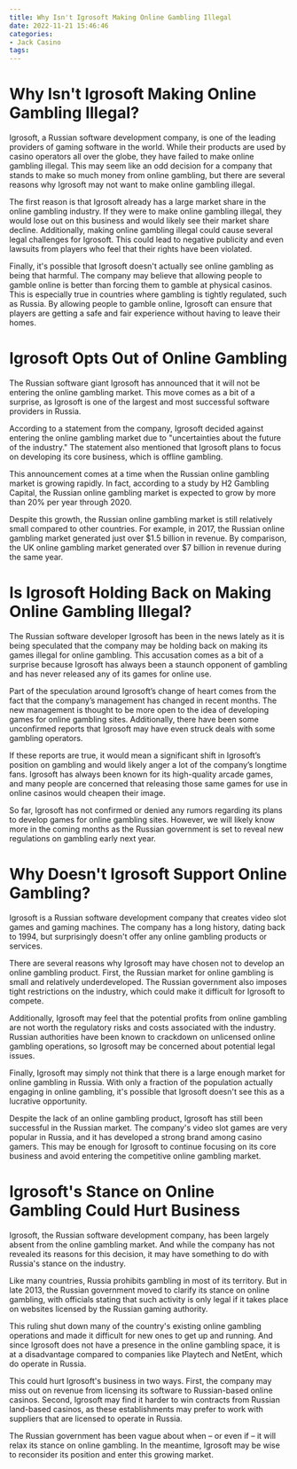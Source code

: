 ```yaml
---
title: Why Isn't Igrosoft Making Online Gambling Illegal
date: 2022-11-21 15:46:46
categories:
- Jack Casino
tags:
---
```



#  Why Isn't Igrosoft Making Online Gambling Illegal?

Igrosoft, a Russian software development company, is one of the leading providers of gaming software in the world. While their products are used by casino operators all over the globe, they have failed to make online gambling illegal. This may seem like an odd decision for a company that stands to make so much money from online gambling, but there are several reasons why Igrosoft may not want to make online gambling illegal.

The first reason is that Igrosoft already has a large market share in the online gambling industry. If they were to make online gambling illegal, they would lose out on this business and would likely see their market share decline. Additionally, making online gambling illegal could cause several legal challenges for Igrosoft. This could lead to negative publicity and even lawsuits from players who feel that their rights have been violated.

Finally, it's possible that Igrosoft doesn't actually see online gambling as being that harmful. The company may believe that allowing people to gamble online is better than forcing them to gamble at physical casinos. This is especially true in countries where gambling is tightly regulated, such as Russia. By allowing people to gamble online, Igrosoft can ensure that players are getting a safe and fair experience without having to leave their homes.

#  Igrosoft Opts Out of Online Gambling

The Russian software giant Igrosoft has announced that it will not be entering the online gambling market. This move comes as a bit of a surprise, as Igrosoft is one of the largest and most successful software providers in Russia.

According to a statement from the company, Igrosoft decided against entering the online gambling market due to "uncertainties about the future of the industry." The statement also mentioned that Igrosoft plans to focus on developing its core business, which is offline gambling.

This announcement comes at a time when the Russian online gambling market is growing rapidly. In fact, according to a study by H2 Gambling Capital, the Russian online gambling market is expected to grow by more than 20% per year through 2020.

Despite this growth, the Russian online gambling market is still relatively small compared to other countries. For example, in 2017, the Russian online gambling market generated just over $1.5 billion in revenue. By comparison, the UK online gambling market generated over $7 billion in revenue during the same year.

#  Is Igrosoft Holding Back on Making Online Gambling Illegal?

The Russian software developer Igrosoft has been in the news lately as it is being speculated that the company may be holding back on making its games illegal for online gambling. This accusation comes as a bit of a surprise because Igrosoft has always been a staunch opponent of gambling and has never released any of its games for online use.

Part of the speculation around Igrosoft’s change of heart comes from the fact that the company’s management has changed in recent months. The new management is thought to be more open to the idea of developing games for online gambling sites. Additionally, there have been some unconfirmed reports that Igrosoft may have even struck deals with some gambling operators.

If these reports are true, it would mean a significant shift in Igrosoft’s position on gambling and would likely anger a lot of the company’s longtime fans. Igrosoft has always been known for its high-quality arcade games, and many people are concerned that releasing those same games for use in online casinos would cheapen their image.

So far, Igrosoft has not confirmed or denied any rumors regarding its plans to develop games for online gambling sites. However, we will likely know more in the coming months as the Russian government is set to reveal new regulations on gambling early next year.

#  Why Doesn't Igrosoft Support Online Gambling?

Igrosoft is a Russian software development company that creates video slot games and gaming machines. The company has a long history, dating back to 1994, but surprisingly doesn't offer any online gambling products or services.

There are several reasons why Igrosoft may have chosen not to develop an online gambling product. First, the Russian market for online gambling is small and relatively underdeveloped. The Russian government also imposes tight restrictions on the industry, which could make it difficult for Igrosoft to compete.

Additionally, Igrosoft may feel that the potential profits from online gambling are not worth the regulatory risks and costs associated with the industry. Russian authorities have been known to crackdown on unlicensed online gambling operations, so Igrosoft may be concerned about potential legal issues.

Finally, Igrosoft may simply not think that there is a large enough market for online gambling in Russia. With only a fraction of the population actually engaging in online gambling, it's possible that Igrosoft doesn't see this as a lucrative opportunity.

Despite the lack of an online gambling product, Igrosoft has still been successful in the Russian market. The company's video slot games are very popular in Russia, and it has developed a strong brand among casino gamers. This may be enough for Igrosoft to continue focusing on its core business and avoid entering the competitive online gambling market.

#  Igrosoft's Stance on Online Gambling Could Hurt Business

Igrosoft, the Russian software development company, has been largely absent from the online gambling market. And while the company has not revealed its reasons for this decision, it may have something to do with Russia's stance on the industry.

Like many countries, Russia prohibits gambling in most of its territory. But in late 2013, the Russian government moved to clarify its stance on online gambling, with officials stating that such activity is only legal if it takes place on websites licensed by the Russian gaming authority.

This ruling shut down many of the country's existing online gambling operations and made it difficult for new ones to get up and running. And since Igrosoft does not have a presence in the online gambling space, it is at a disadvantage compared to companies like Playtech and NetEnt, which do operate in Russia.

This could hurt Igrosoft's business in two ways. First, the company may miss out on revenue from licensing its software to Russian-based online casinos. Second, Igrosoft may find it harder to win contracts from Russian land-based casinos, as these establishments may prefer to work with suppliers that are licensed to operate in Russia.

The Russian government has been vague about when – or even if – it will relax its stance on online gambling. In the meantime, Igrosoft may be wise to reconsider its position and enter this growing market.